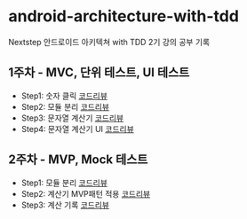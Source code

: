 # android-architecture-with-tdd
Nextstep 안드로이드 아키텍쳐 with TDD 2기 강의 공부 기록

## 1주차 - MVC, 단위 테스트, UI 테스트
- Step1: 숫자 클릭 [코드리뷰](https://github.com/next-step/android-calculator-mvc/pull/17)
- Step2: 모듈 분리 [코드리뷰](https://github.com/next-step/android-calculator-mvc/pull/48)
- Step3: 문자열 계산기 [코드리뷰](https://github.com/next-step/android-calculator-mvc/pull/72)
- Step4: 문자열 계산기 UI [코드리뷰](https://github.com/next-step/android-calculator-mvc/pull/83)

## 2주차 - MVP, Mock 테스트
- Step1: 모듈 분리 [코드리뷰](https://github.com/next-step/android-calculator-mvp/pull/18)
- Step2: 계산기 MVP패턴 적용 [코드리뷰](https://github.com/next-step/android-calculator-mvp/pull/28)
- Step3: 계산 기록 [코드리뷰](https://github.com/next-step/android-calculator-mvp/pull/38)

